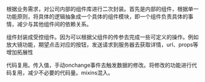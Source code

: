 根据业务需求，对公司内部的组件库进行二次封装。首先是内部的组件，根据单一功能原则，将具体的逻辑抽象成一个具体的组件模块，即一个组件负责具体的事情，减少与其他组件间的依赖关系。

组件封装成受控组件。因为可以根据父组件的传参去完成一些可定义的操作。例如放大镜功能，期望点击对应的按钮，发送请求到服务器去获取详情，url、props等增加拓展性

代码复用。传入值，手动onchange事件去触发数据的修改。将修改的功能进行代码复用，减少不必要的代码量。mixins混入。

‍

‍
